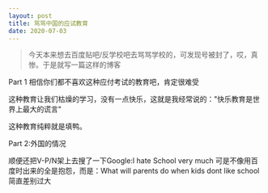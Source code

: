 ```yaml
---
layout: post
title: 骂骂中国的应试教育
date: 2020-07-03
---
```


> 今天本来想去百度贴吧/反学校吧去骂骂学校的，可发现号被封了，哎，真惨。于是就写一篇这样的博客


Part 1
相信你们都不喜欢这种应付考试的教育吧，肯定很难受

这种教育让我们枯燥的学习，没有一点快乐，这就是我经常说的："快乐教育是世界上最大的谎言"

这种教育纯粹就是填鸭。

Part 2:外国的情况

顺便还把V-P/N架上去搜了一下Google:I hate School very much
可是不像用百度时出来的全是抱怨，而是：What will parents do when kids dont like school
简直差别过大


